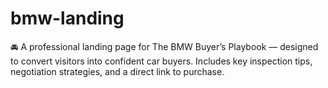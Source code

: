 # bmw-landing
🚘 A professional landing page for The BMW Buyer’s Playbook — designed to convert visitors into confident car buyers. Includes key inspection tips, negotiation strategies, and a direct link to purchase.

